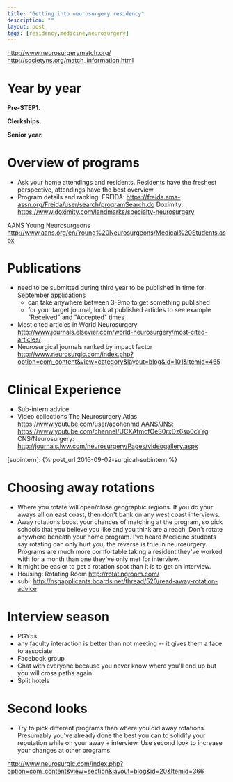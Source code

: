 ```yaml
---
title: "Getting into neurosurgery residency"
description: ""
layout: post
tags: [residency,medicine,neurosurgery]
---
```


http://www.neurosurgerymatch.org/
http://societyns.org/match_information.html

# Year by year

**Pre-STEP1.**

**Clerkships.**

**Senior year.**



# Overview of programs

- Ask your home attendings and residents.  Residents have the freshest
  perspective, attendings have the best overview
- Program details and ranking:
 FREIDA: https://freida.ama-assn.org/Freida/user/search/programSearch.do
 Doximity: https://www.doximity.com/landmarks/specialty-neurosurgery

AANS Young Neurosurgeons http://www.aans.org/en/Young%20Neurosurgeons/Medical%20Students.aspx



# Publications

- need to be submitted during third year to be published in time for September
  applications
  - can take anywhere between 3-9mo to get something published
  - for your target journal, look at published articles to see example
    "Received" and "Accepted" times
- Most cited articles in World Neurosurgery
  http://www.journals.elsevier.com/world-neurosurgery/most-cited-articles/
- Neurosurgical journals ranked by impact factor
  http://www.neurosurgic.com/index.php?option=com_content&view=category&layout=blog&id=101&Itemid=465


# Clinical Experience

- Sub-intern advice
- Video collections
   The Neurosurgery Atlas https://www.youtube.com/user/acohenmd
   AANS/JNS: https://www.youtube.com/channel/UCXAfmcfOeS0rxDz6sp0cYYg
   CNS/Neurosurgery: http://journals.lww.com/neurosurgery/Pages/videogallery.aspx

[subintern]: {% post_url 2016-09-02-surgical-subintern %}



# Choosing away rotations

- Where you rotate will open/close geographic regions.  If you do your aways
  all on east coast, then don't bank on any west coast interviews.
- Away rotations boost your chances of matching at the program, so pick
  schools that you believe you like and you think are a reach.  Don't rotate
  anywhere beneath your home program.  I've heard Medicine students say
  rotating can only hurt you; the reverse is true in neurosurgery.  Programs
  are much more comfortable taking a resident they've worked with for a month
  than one they've only met for interview.
- It might be easier to get a rotation spot than it is to get an interview.
- Housing: Rotating Room http://rotatingroom.com/
- subi: http://nsgapplicants.boards.net/thread/520/read-away-rotation-advice

# Interview season

- PGY5s
- any faculty interaction is better than not meeting -- it gives them a face
  to associate
- Facebook group
- Chat with everyone because you never know where you'll end up but you will
  cross paths again.
- Split hotels

# Second looks

- Try to pick different programs than where you did away rotations.
  Presumably you've already done the best you can to solidify your reputation
  while on your away + interview.  Use second look to increase your changes at
  other programs.



http://www.neurosurgic.com/index.php?option=com_content&view=section&layout=blog&id=20&Itemid=366
